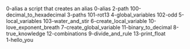 0-alias a script that creates an alias
0-alias                     2-path
100-decimal_to_hexadecimal  3-paths
101-rot13                   4-global_variables
102-odd                     5-local_variables
103-water_and_stir          6-create_local_variable
10-love_exponent_breath     7-create_global_variable
11-binary_to_decimal        8-true_knowledge
12-combinations             9-divide_and_rule
13-print_float   
1-hello_you

